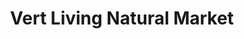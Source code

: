 ---
title: "Vert Living Natural Market"
url: /mississauga/vert-living-natural-market/
shop: supermarket
---